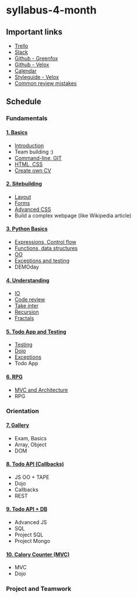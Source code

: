 # syllabus-4-month

## Important links
- [Trello](https://trello.com/gfvelox)
- [Slack](https://greenfox-velox.slack.com)
- [Github - Greenfox](https://github.com/greenfox-academy)
- [Github - Velox](https://github.com/greenfox-velox)
- [Calendar](https://calendar.google.com/calendar/embed?src=greenfoxacademy.com_ehpmoefcl83hl1t1kgdgaio1cg%40group.calendar.google.com&ctz=Europe/Budapest)
- [Styleguide - Velox](STYLEGUIDE.md)
- [Common review mistakes](review/)

## Schedule

### Fundamentals

#### [1. Basics](week-01/)
- [Introduction](week-01/1-introduction)
- Team building :)
- [Command-line, GIT](week-01/3-command-line)
- [HTML, CSS](week-01/4-html-css)
- [Create own CV](week-01/5-cv)

#### [2. Sitebuilding](week-02/)
- [Layout](week-02/1-layout)
- [Forms](week-02/2-forms)
- [Advanced CSS](week-02/3-advanced-css)
- Build a complex webpage (like Wikipedia article)

#### [3. Python Basics](week-03/)
- [Expressions, Control flow](week-03/1-expressions-control-flow)
- [Functions, data structures](week-03/2-functions-data-structures)
- [OO](week-03/3-oo-class)
- [Exceptions and testing](week-03/4-exceptions-testing)
- DEMOday

#### [4. Understanding](week-04/)
- [IO](week-04/1-pip-io-modules)
- [Code review](week-04/2-code-review)
- [Take inter](week-04/3-graphics)
- [Recursion](week-04/4-recursion)
- [Fractals](week-04/5-fractals)

#### [5. Todo App and Testing](week-05/)
- [Testing](week-05/1-tdd)
- [Dojo](week-05/2-dojo)
- [Exceptions](week-05/3-exceptions)
- Todo App

#### [6. RPG](week-06/)
- [MVC and Architecture](week-06/1-architecture)
- RPG

### Orientation

#### [7. Gallery](week-07/)
- Exam, Basics
- Array, Object
- DOM

#### [8. Todo API (Callbacks)](week-08/)
- JS OO + TAPE
- Dojo
- Callbacks
- REST

#### [9. Todo API + DB](week-09/)
- Advanced JS
- SQL
- Project SQL
- Project Mongo

#### [10. Calory Counter (MVC)](week-10/)
- MVC
- Dojo


### Project and Teamwork

